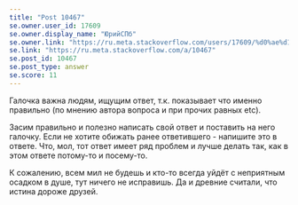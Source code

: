 ```yaml
---
title: "Post 10467"
se.owner.user_id: 17609
se.owner.display_name: "ЮрийСПб"
se.owner.link: "https://ru.meta.stackoverflow.com/users/17609/%d0%ae%d1%80%d0%b8%d0%b9%d0%a1%d0%9f%d0%b1"
se.link: "https://ru.meta.stackoverflow.com/a/10467"
se.post_id: 10467
se.post_type: answer
se.score: 11
---
```

<p>Галочка важна людям, ищущим ответ, т.к. показывает что именно правильно (по мнению автора вопроса и при прочих равных etc).</p>

<p>Засим правильно и полезно написать свой ответ и поставить на него галочку. Если не хотите обижать ранее ответившего - напишите это в ответе. Что, мол, тот ответ имеет ряд проблем и лучше делать так, как в этом ответе потому-то и посему-то.</p>

<p>К сожалению, всем мил не будешь и кто-то всегда уйдёт с неприятным осадком в душе, тут ничего не исправишь. Да и древние считали, что истина дороже друзей.</p>
